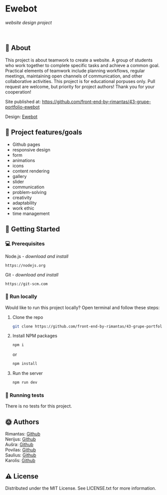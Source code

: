 # Ewebot

_website design project_

<br>

## 🌟 About

This project is about teamwork to create a website. A group of students who work together to complete specific tasks and achieve a common goal. Practical elements of teamwork include planning workflows, regular meetings, maintaining open channels of communication, and other collaborative activities.
This project is for educational porpuses only. Pull request are welcome, but priority for project authors! Thank you for your cooperation!

Site published at: https://github.com/front-end-by-rimantas/43-grupe-portfolio-ewebot

Design: [Ewebot](https://ewebotwp.com/home-10/?fbclid=IwAR38UbrKhivX_0eXkG06LaysYAbWk2MmGvuRnR7UY3jmK0GSQq-9PF7grYk)

## 🎯 Project features/goals

-   Github pages
-   responsive design
-   form
-   animations
-   icons
-   content rendering
-   gallery
-   slider
-   communication
-   problem-solving
-   creativity
-   adaptability
-   work ethic
-   time management

## 🧰 Getting Started

### 💻 Prerequisites

Node.js - _download and install_

```
https://nodejs.org
```

Git - _download and install_

```
https://git-scm.com
```

### 🏃 Run locally

Would like to run this project locally? Open terminal and follow these steps:

1. Clone the repo
    ```sh
    git clone https://github.com/front-end-by-rimantas/43-grupe-portfolio-ewebot
    ```
2. Install NPM packages
    ```sh
    npm i
    ```
    or
    ```sh
    npm install
    ```
3. Run the server
    ```sh
    npm run dev
    ```

### 🧪 Running tests

There is no tests for this project.

## 🌞 Authors

Rimantas: [Github](https://github.com/belauzas)\
Nerijus: [Github](https://github.com/NerijusBun)\
Aušra: [Github](https://github.com/AusraMundus)\
Povilas: [Github](https://github.com/baubasdrsk)\
Saulius: [Github](https://github.com/sauliuskarlinskas)\
Karolis: [Github](https://github.com/karolis879)

## ⚠️ License

Distributed under the MIT License. See LICENSE.txt for more information.

